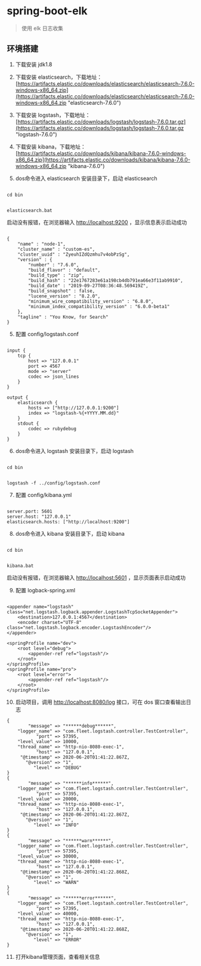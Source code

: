 # spring-boot-elk

> 使用 elk 日志收集

## 环境搭建

1. 下载安装 jdk1.8 

2. 下载安装 elasticsearch，下载地址：[https://artifacts.elastic.co/downloads/elasticsearch/elasticsearch-7.6.0-windows-x86_64.zip](https://artifacts.elastic.co/downloads/elasticsearch/elasticsearch-7.6.0-windows-x86_64.zip "elasticsearch-7.6.0")

2. 下载安装 logstash，下载地址： [https://artifacts.elastic.co/downloads/logstash/logstash-7.6.0.tar.gz](https://artifacts.elastic.co/downloads/logstash/logstash-7.6.0.tar.gz "logstash-7.6.0")

3. 下载安装 kibana，下载地址： [https://artifacts.elastic.co/downloads/kibana/kibana-7.6.0-windows-x86_64.zip](https://artifacts.elastic.co/downloads/kibana/kibana-7.6.0-windows-x86_64.zip "kibana-7.6.0")
 
4. dos命令进入 elasticsearch 安装目录下，启动 elasticsearch 

```

cd bin

```

```

elasticsearch.bat

```

启动没有报错，在浏览器输入 [http://localhost:9200](http://localhost:9200) ，显示信息表示启动成功


```

{
	"name" : "node-1",
	"cluster_name" : "custom-es",
	"cluster_uuid" : "ZyeuhIZdQzmhu7v4obPzSg",
	"version" : {
	    "number" : "7.6.0",
	    "build_flavor" : "default",
	    "build_type" : "zip",
	    "build_hash" : "22e1767283e61a198cb4db791ea66e3f11ab9910",
	    "build_date" : "2019-09-27T08:36:48.569419Z",
	    "build_snapshot" : false,
	    "lucene_version" : "8.2.0",
	    "minimum_wire_compatibility_version" : "6.8.0",
	    "minimum_index_compatibility_version" : "6.0.0-beta1"
  	},
  	"tagline" : "You Know, for Search"
}

```

5. 配置 config/logstash.conf

```

input {
	tcp {
		host => "127.0.0.1"
		port => 4567
		mode => "server"
		codec => json_lines
	}
}

output {
    elasticsearch {
		hosts => ["http://127.0.0.1:9200"]
		index => "logstash-%{+YYYY.MM.dd}"
	}
    stdout { 
		codec => rubydebug
	}
}

```

6. dos命令进入 logstash 安装目录下，启动 logstash 

```

cd bin

```

```

logstash -f ../config/logstash.conf

```

7. 配置 config/kibana.yml

```

server.port: 5601
server.host: "127.0.0.1"
elasticsearch.hosts: ["http://localhost:9200"]

```

8. dos命令进入 kibana 安装目录下，启动 kibana 

```

cd bin

```

```

kibana.bat

```

启动没有报错，在浏览器输入 [http://localhost:5601](http://localhost:5601) ，显示页面表示启动成功

9. 配置 logback-spring.xml

```

<appender name="logstash" class="net.logstash.logback.appender.LogstashTcpSocketAppender">
    <destination>127.0.0.1:4567</destination>
    <encoder charset="UTF-8" class="net.logstash.logback.encoder.LogstashEncoder"/>
</appender>

<springProfile name="dev">
    <root level="debug">
        <appender-ref ref="logstash"/>
    </root>
</springProfile>
<springProfile name="pro">
    <root level="error">
        <appender-ref ref="logstash"/>
    </root>
</springProfile>

```

10. 启动项目，调用 [http://localhost:8080/log](http://localhost:8080/log) 接口，可在 dos 窗口查看输出日志

```
{
        "message" => "******debug******",
    "logger_name" => "com.fleet.logstash.controller.TestController",
           "port" => 57395,
    "level_value" => 10000,
    "thread_name" => "http-nio-8080-exec-1",
           "host" => "127.0.0.1",
     "@timestamp" => 2020-06-20T01:41:22.867Z,
       "@version" => "1",
          "level" => "DEBUG"
}
{
        "message" => "******info******",
    "logger_name" => "com.fleet.logstash.controller.TestController",
           "port" => 57395,
    "level_value" => 20000,
    "thread_name" => "http-nio-8080-exec-1",
           "host" => "127.0.0.1",
     "@timestamp" => 2020-06-20T01:41:22.867Z,
       "@version" => "1",
          "level" => "INFO"
}
{
        "message" => "******warn******",
    "logger_name" => "com.fleet.logstash.controller.TestController",
           "port" => 57395,
    "level_value" => 30000,
    "thread_name" => "http-nio-8080-exec-1",
           "host" => "127.0.0.1",
     "@timestamp" => 2020-06-20T01:41:22.868Z,
       "@version" => "1",
          "level" => "WARN"
}
{
        "message" => "******error******",
    "logger_name" => "com.fleet.logstash.controller.TestController",
           "port" => 57395,
    "level_value" => 40000,
    "thread_name" => "http-nio-8080-exec-1",
           "host" => "127.0.0.1",
     "@timestamp" => 2020-06-20T01:41:22.868Z,
       "@version" => "1",
          "level" => "ERROR"
}

```

11. 打开kibana管理页面，查看相关信息